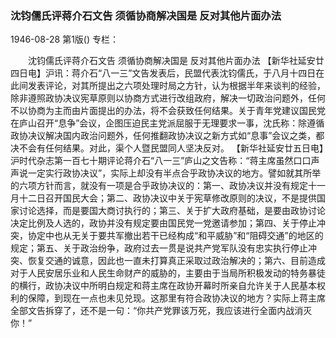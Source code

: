 ### 沈钧儒氏评蒋介石文告  须循协商解决国是  反对其他片面办法

1946-08-28
第1版()
专栏：

　　沈钧儒氏评蒋介石文告
    须循协商解决国是
    反对其他片面办法
    【新华社延安廿四日电】沪讯：蒋介石“八一三”文告发表后，民盟代表沈钧儒氏，于八月十四日在此间发表评论，对其所提出之六项处理时局之方针，认为根据半年来谈判的经验，除非遵照政协决议宪草原则以协商方式进行改组政府，解决一切政治问题外，任何不以协商为主而由片面提出的办法，将不会获致任何结果。关于青年党建议国民党在庐山召开“息争”会议，企图压迫民主党派屈服于无理要求一事，沈氏称：除遵循政协决议解决国内政治问题外，任何推翻政协决议之新方式如“息事”会议之类，都决不会有任何结果。对此，渠个人暨民盟同人坚决反对。
    【新华社延安廿五日电】沪时代杂志第一百七十期评论蒋介石“八一三”庐山之文告称：“蒋主席虽然口口声声说一定实行政协决议”，实际上却没有半点合乎政协决议的地方。譬如就其所举的六项方针而言，就没有一项是合乎政协决议的：第一、政协决议并没有规定十一月十二日召开国民大会；第二、政协决议中关于宪草修改原则的决议，不是提供国家讨论选择，而是要国大商讨执行的；第三、关于扩大政府基础，是要由政协讨论决定比例及人选的，政协并没有规定要由国民党一党邀请参加；第四、关于停止冲突，协定中也从无关于要共军撤出若干已经构成“和平威胁”和“阻碍交通”的地区的规定；第五、关于政治纷争，政府过去一贯是说共产党军队没有忠实执行停止冲突、恢复交通的诚意，因此也一直未打算真正采取过政治解决的；第六、目前造成对于人民安居乐业和人民生命财产的威胁的，主要由于当局所积极发动的特务暴徒的横行，政协决议中所明白规定和蒋主席在政协开幕时所亲自允许关于人民基本权利的保障，到现在一点也未见兑现。这那里有符合政协决议的地方？实际上蒋主席全部文告拆穿了，还不是一句：“你共产党罪该万死，我应该进行全面内战消灭你！”
